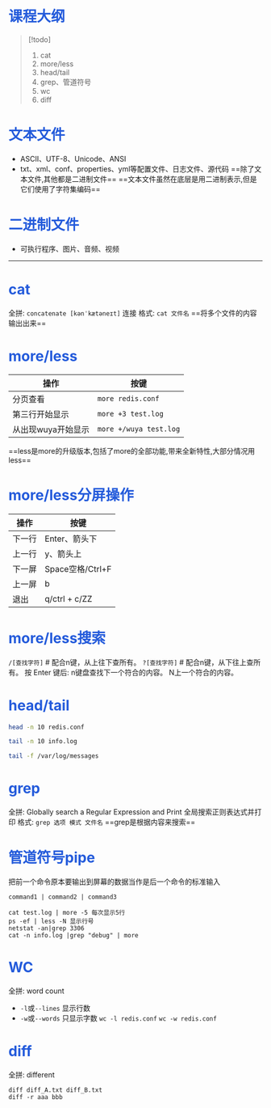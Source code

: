 # <font color="#245bdb">课程大纲</font>


> [!todo]
> 1. cat
> 2. more/less
> 3. head/tail
> 4. grep、管道符号
> 5. wc
> 6. diff
# <font color="#245bdb">文本文件</font>
- ASCII、UTF-8、Unicode、ANSI
- txt、xml、conf、properties、yml等配置文件、日志文件、源代码
==除了文本文件,其他都是二进制文件==
==文本文件虽然在底层是用二进制表示,但是它们使用了字符集编码==
# <font color="#245bdb">二进制文件</font>
- 可执行程序、图片、音频、视频

---
# **<font color="#245bdb">cat</font>**
全拼: `concatenate [kənˈkætəneɪt]` 连接
格式: `cat 文件名`
==将多个文件的内容输出出来==
# <font color="#245bdb">more/less</font>

| 操作 | 按键 |
| --- | --- |
| 分页查看 | `more redis.conf` |
| 第三行开始显示 | `more +3 test.log` |
| 从出现wuya开始显示 | `more +/wuya test.log` |
==less是more的升级版本,包括了more的全部功能,带来全新特性,大部分情况用less==
# <font color="#245bdb">more/less分屏操作</font>

| 操作   | 按键              |
| ------ | ----------------- |
| 下一行 | Enter、箭头下     |
| 上一行 | y、箭头上         |
| 下一屏 | Space空格/Ctrl+F |
| 上一屏 | b                 |
| 退出   | q/ctrl + c/ZZ     |
# <font color="#245bdb">more/less搜索</font>

`/[查找字符]` # 配合n键，从上往下查所有。
`?[查找字符]` # 配合n键，从下往上查所有。
按 Enter 键后:
n键盘查找下一个符合的内容。
N上一个符合的内容。
# <font color="#245bdb">head/tail</font>
```bash
head -n 10 redis.conf
```
```bash
tail -n 10 info.log
```
```bash
tail -f /var/log/messages
```
# <font color="#245bdb">grep</font>
全拼: Globally search a Regular Expression and Print
全局搜索正则表达式并打印
格式: `grep 选项 模式 文件名`
==grep是根据内容来搜索==
# <font color="#245bdb">管道符号pipe</font>

把前一个命令原本要输出到屏幕的数据当作是后一个命令的标准输入
```
command1 | command2 | command3
```
```
cat test.log | more -5 每次显示5行
ps -ef | less -N 显示行号
netstat -an|grep 3306
cat -n info.log |grep "debug" | more
```
# <font color="#245bdb">WC</font>

全拼: word count
- `-l`或`--lines` 显示行数
- `-w`或`--words` 只显示字数
`wc -l redis.conf`
`wc -w redis.conf`
# <font color="#245bdb">diff</font>
全拼: different
```
diff diff_A.txt diff_B.txt
diff -r aaa bbb
```
